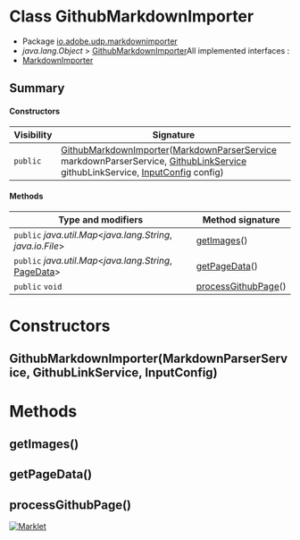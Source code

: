 # Class GithubMarkdownImporter

* Package [io.adobe.udp.markdownimporter](README.html)
* *java.lang.Object* > [GithubMarkdownImporter](GithubMarkdownImporter.html)All implemented interfaces :
* [MarkdownImporter](MarkdownImporter.html)




## Summary
#### Constructors
| Visibility | Signature |
| --- | --- |
| `public` | [GithubMarkdownImporter](#githubmarkdownimportermarkdownparserservice-githublinkservice-inputconfig)([MarkdownParserService](services/MarkdownParserService.html) markdownParserService, [GithubLinkService](services/GithubLinkService.html) githubLinkService, [InputConfig](InputConfig.html) config) |

#### Methods
| Type and modifiers | Method signature |
| --- | --- |
| `public` *java.util.Map*<*java.lang.String*, *java.io.File*> | [getImages](#getimages)() |
| `public` *java.util.Map*<*java.lang.String*, [PageData](PageData.html)> | [getPageData](#getpagedata)() |
| `public` `void` | [processGithubPage](#processgithubpage)() |



# Constructors
## GithubMarkdownImporter(MarkdownParserService, GithubLinkService, InputConfig)





# Methods
## getImages()




## getPageData()




## processGithubPage()





[![Marklet](https://img.shields.io/badge/Generated%20by-Marklet-green.svg)](https://github.com/Faylixe/marklet)